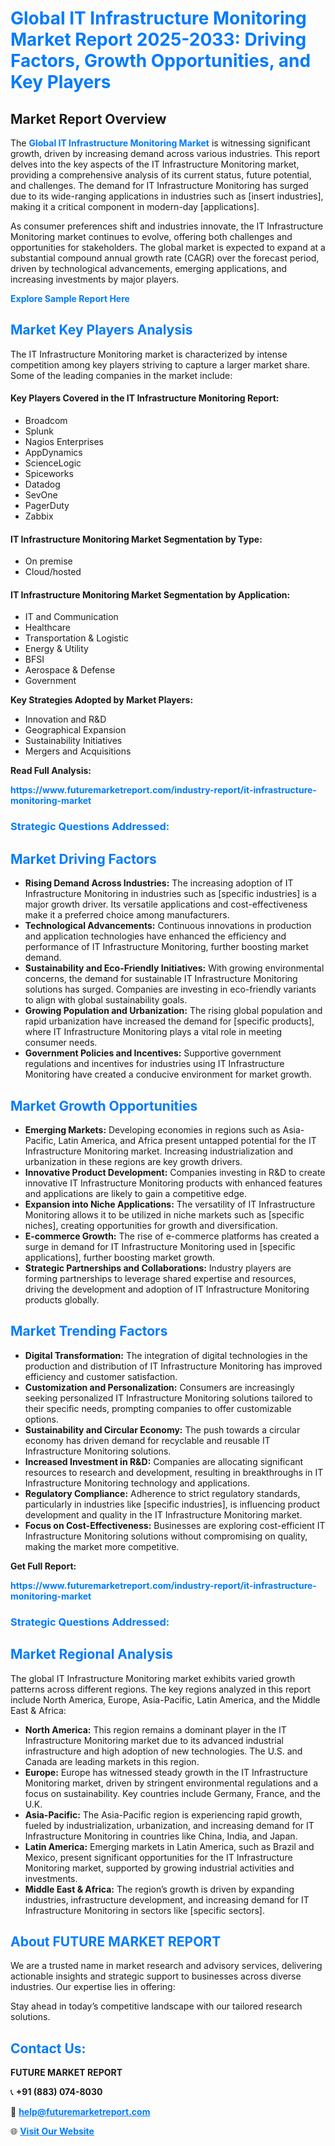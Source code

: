 <h1 style="color: #007BFF;">Global IT Infrastructure Monitoring Market Report 2025-2033: Driving Factors, Growth Opportunities, and Key Players</h1>

<section id="overview">
<h2>Market Report Overview</h2>
<p>The <a href="https://www.futuremarketreport.com/industry-report/it-infrastructure-monitoring-market" style="color: #007BFF; text-decoration: none;"><strong>Global IT Infrastructure Monitoring Market</strong></a> is witnessing significant growth, driven by increasing demand across various industries. This report delves into the key aspects of the IT Infrastructure Monitoring market, providing a comprehensive analysis of its current status, future potential, and challenges. The demand for IT Infrastructure Monitoring has surged due to its wide-ranging applications in industries such as [insert industries], making it a critical component in modern-day [applications].</p>
<p>As consumer preferences shift and industries innovate, the IT Infrastructure Monitoring market continues to evolve, offering both challenges and opportunities for stakeholders. The global market is expected to expand at a substantial compound annual growth rate (CAGR) over the forecast period, driven by technological advancements, emerging applications, and increasing investments by major players.</p>
</section>

<section id="overview">
<p><a href="https://www.futuremarketreport.com/request-sample/reportId=46631" style="color: #007BFF; text-decoration: none;"><strong>Explore Sample Report Here</strong></a></p>
</section>

<section id="key-players">
<h2 style="color: #007BFF;">Market Key Players Analysis</h2>
<p>The IT Infrastructure Monitoring market is characterized by intense competition among key players striving to capture a larger market share. Some of the leading companies in the market include:</p>
<h4>Key Players Covered in the IT Infrastructure Monitoring Report:</h4>
<ul><li>Broadcom</li><li>Splunk</li><li>Nagios Enterprises</li><li>AppDynamics</li><li>ScienceLogic</li><li>Spiceworks</li><li>Datadog</li><li>SevOne</li><li>PagerDuty</li><li>Zabbix</li></ul>
<h4>IT Infrastructure Monitoring Market Segmentation by Type:</h4>
<ul><li>On premise</li><li>Cloud/hosted</li></ul>

<h4>IT Infrastructure Monitoring Market Segmentation by Application:</h4>
<ul><li>IT and Communication</li><li>Healthcare</li><li>Transportation &amp; Logistic</li><li>Energy &amp; Utility</li><li>BFSI</li><li>Aerospace &amp; Defense</li><li>Government</li></ul>
<p><strong>Key Strategies Adopted by Market Players:</strong></p>
<ul>
<li>Innovation and R&D</li>
<li>Geographical Expansion</li>
<li>Sustainability Initiatives</li>
<li>Mergers and Acquisitions</li>
</ul>
</section>

<section>
<p><strong>Read Full Analysis: </strong></p><a href="https://www.futuremarketreport.com/industry-report/it-infrastructure-monitoring-market" style="color: #007BFF; text-decoration: none;"><strong>https://www.futuremarketreport.com/industry-report/it-infrastructure-monitoring-market</strong></a>
<h3 style="color: #007BFF;">Strategic Questions Addressed:</h3>
</section>

<section id="driving-factors">
<h2 style="color: #007BFF;">Market Driving Factors</h2>
<ul>
<li><strong>Rising Demand Across Industries:</strong> The increasing adoption of IT Infrastructure Monitoring in industries such as [specific industries] is a major growth driver. Its versatile applications and cost-effectiveness make it a preferred choice among manufacturers.</li>
<li><strong>Technological Advancements:</strong> Continuous innovations in production and application technologies have enhanced the efficiency and performance of IT Infrastructure Monitoring, further boosting market demand.</li>
<li><strong>Sustainability and Eco-Friendly Initiatives:</strong> With growing environmental concerns, the demand for sustainable IT Infrastructure Monitoring solutions has surged. Companies are investing in eco-friendly variants to align with global sustainability goals.</li>
<li><strong>Growing Population and Urbanization:</strong> The rising global population and rapid urbanization have increased the demand for [specific products], where IT Infrastructure Monitoring plays a vital role in meeting consumer needs.</li>
<li><strong>Government Policies and Incentives:</strong> Supportive government regulations and incentives for industries using IT Infrastructure Monitoring have created a conducive environment for market growth.</li>
</ul>
</section>

<section id="growth-opportunities">
<h2 style="color: #007BFF;">Market Growth Opportunities</h2>
<ul>
<li><strong>Emerging Markets:</strong> Developing economies in regions such as Asia-Pacific, Latin America, and Africa present untapped potential for the IT Infrastructure Monitoring market. Increasing industrialization and urbanization in these regions are key growth drivers.</li>
<li><strong>Innovative Product Development:</strong> Companies investing in R&D to create innovative IT Infrastructure Monitoring products with enhanced features and applications are likely to gain a competitive edge.</li>
<li><strong>Expansion into Niche Applications:</strong> The versatility of IT Infrastructure Monitoring allows it to be utilized in niche markets such as [specific niches], creating opportunities for growth and diversification.</li>
<li><strong>E-commerce Growth:</strong> The rise of e-commerce platforms has created a surge in demand for IT Infrastructure Monitoring used in [specific applications], further boosting market growth.</li>
<li><strong>Strategic Partnerships and Collaborations:</strong> Industry players are forming partnerships to leverage shared expertise and resources, driving the development and adoption of IT Infrastructure Monitoring products globally.</li>
</ul>
</section>

<section id="trending-factors">
<h2 style="color: #007BFF;">Market Trending Factors</h2>
<ul>
<li><strong>Digital Transformation:</strong> The integration of digital technologies in the production and distribution of IT Infrastructure Monitoring has improved efficiency and customer satisfaction.</li>
<li><strong>Customization and Personalization:</strong> Consumers are increasingly seeking personalized IT Infrastructure Monitoring solutions tailored to their specific needs, prompting companies to offer customizable options.</li>
<li><strong>Sustainability and Circular Economy:</strong> The push towards a circular economy has driven demand for recyclable and reusable IT Infrastructure Monitoring solutions.</li>
<li><strong>Increased Investment in R&D:</strong> Companies are allocating significant resources to research and development, resulting in breakthroughs in IT Infrastructure Monitoring technology and applications.</li>
<li><strong>Regulatory Compliance:</strong> Adherence to strict regulatory standards, particularly in industries like [specific industries], is influencing product development and quality in the IT Infrastructure Monitoring market.</li>
<li><strong>Focus on Cost-Effectiveness:</strong> Businesses are exploring cost-efficient IT Infrastructure Monitoring solutions without compromising on quality, making the market more competitive.</li>
</ul>
</section>

<section>
<p><strong>Get Full Report: </strong></p><a href="https://www.futuremarketreport.com/industry-report/it-infrastructure-monitoring-market" style="color: #007BFF; text-decoration: none;"><strong>https://www.futuremarketreport.com/industry-report/it-infrastructure-monitoring-market</strong></a>
<h3 style="color: #007BFF;">Strategic Questions Addressed:</h3>
</section>


<section id="regional-analysis">
<h2 style="color: #007BFF;">Market Regional Analysis</h2>
<p>The global IT Infrastructure Monitoring market exhibits varied growth patterns across different regions. The key regions analyzed in this report include North America, Europe, Asia-Pacific, Latin America, and the Middle East & Africa:</p>
<ul>
<li><strong>North America:</strong> This region remains a dominant player in the IT Infrastructure Monitoring market due to its advanced industrial infrastructure and high adoption of new technologies. The U.S. and Canada are leading markets in this region.</li>
<li><strong>Europe:</strong> Europe has witnessed steady growth in the IT Infrastructure Monitoring market, driven by stringent environmental regulations and a focus on sustainability. Key countries include Germany, France, and the U.K.</li>
<li><strong>Asia-Pacific:</strong> The Asia-Pacific region is experiencing rapid growth, fueled by industrialization, urbanization, and increasing demand for IT Infrastructure Monitoring in countries like China, India, and Japan.</li>
<li><strong>Latin America:</strong> Emerging markets in Latin America, such as Brazil and Mexico, present significant opportunities for the IT Infrastructure Monitoring market, supported by growing industrial activities and investments.</li>
<li><strong>Middle East & Africa:</strong> The region’s growth is driven by expanding industries, infrastructure development, and increasing demand for IT Infrastructure Monitoring in sectors like [specific sectors].</li>
</ul>
</section>

<footer>
<h2 style="color: #007BFF;">About FUTURE MARKET REPORT</h2>
<p>We are a trusted name in market research and advisory services, delivering actionable insights and strategic support to businesses across diverse industries. Our expertise lies in offering:</p>

<p>Stay ahead in today’s competitive landscape with our tailored research solutions.</p>

<h2 style="color: #007BFF;">Contact Us:</h2>
<p><strong>FUTURE MARKET REPORT</strong></p>
<p>📞 <strong>+91 (883) 074-8030</strong></p>
<p>📧 <strong><a href="mailto:help@futuremarketreport.com" style="color: #007BFF;">help@futuremarketreport.com</a></strong></p>
<p>🌐 <strong><a href="https://www.futuremarketreport.com/" style="color: #007BFF;">Visit Our Website</a></strong></p>
</footer>